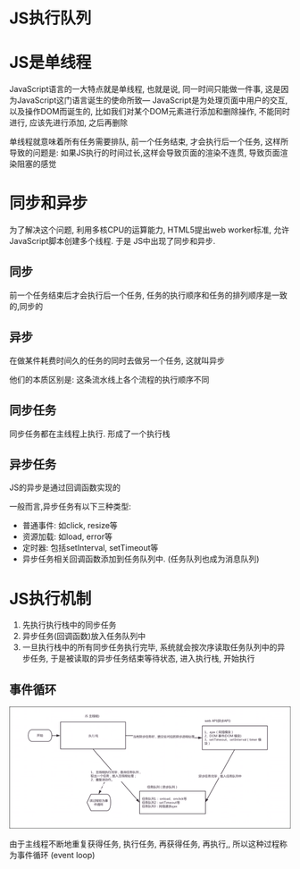 # JS执行队列

# JS是单线程

JavaScript语言的一大特点就是单线程, 也就是说, 同一时间只能做一件事, 这是因为JavaScript这门语言诞生的使命所致— JavaScript是为处理页面中用户的交互, 以及操作DOM而诞生的, 比如我们对某个DOM元素进行添加和删除操作, 不能同时进行, 应该先进行添加, 之后再删除

单线程就意味着所有任务需要排队, 前一个任务结束, 才会执行后一个任务, 这样所导致的问题是: 如果JS执行的时间过长,这样会导致页面的渲染不连贯, 导致页面渲染阻塞的感觉

# 同步和异步

为了解决这个问题, 利用多核CPU的运算能力, HTML5提出web worker标准, 允许JavaScript脚本创建多个线程. 于是 JS中出现了同步和异步.

## 同步

前一个任务结束后才会执行后一个任务, 任务的执行顺序和任务的排列顺序是一致的,同步的

## 异步

在做某件耗费时间久的任务的同时去做另一个任务, 这就叫异步

他们的本质区别是: 这条流水线上各个流程的执行顺序不同

## 同步任务

同步任务都在主线程上执行. 形成了一个执行栈

## 异步任务

JS的异步是通过回调函数实现的

一般而言,异步任务有以下三种类型:

* 普通事件: 如click, resize等
* 资源加载: 如load, error等
* 定时器: 包括setInterval, setTimeout等
* 异步任务相关回调函数添加到任务队列中. (任务队列也成为消息队列)

# JS执行机制

1. 先执行执行栈中的同步任务
2. 异步任务(回调函数)放入任务队列中
3. 一旦执行栈中的所有同步任务执行完毕, 系统就会按次序读取任务队列中的异步任务, 于是被读取的异步任务结束等待状态, 进入执行栈, 开始执行

## 事件循环

![Snipaste_2022-07-17_21-35-01.png](assets/Snipaste_2022-07-17_21-35-01-20220717213504-htgrxse.png)

由于主线程不断地重复获得任务, 执行任务, 再获得任务, 再执行,, 所以这种过程称为事件循环 (event loop)
